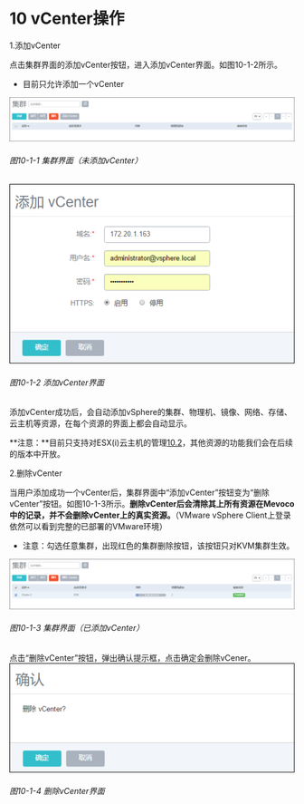 # 10 vCenter操作

1.添加vCenter

点击集群界面的添加vCenter按钮，进入添加vCenter界面。如图10-1-2所示。

* 目前只允许添加一个vCenter

![png](../images/10-1-1.png "图10-1-1未添加vCenter集群界面")

###### 图10-1-1 集群界面（未添加vCenter）


![png](../images/10-1-2.png "图10-1-2集群结构图")

###### 图10-1-2 添加vCenter界面

添加vCenter成功后，会自动添加vSphere的集群、物理机、镜像、网络、存储、云主机等资源，在每个资源的界面上都会自动显示。

**注意：**目前只支持对ESX(i)云主机的管理[10.2](/vCenter/ESX-vm.md)，其他资源的功能我们会在后续的版本中开放。

2.删除vCenter

当用户添加成功一个vCenter后，集群界面中“添加vCenter”按钮变为“删除vCenter”按钮。如图10-1-3所示。**删除vCenter后会清除其上所有资源在Mevoco中的记录，并不会删除vCenter上的真实资源。**（VMware vSphere Client上登录依然可以看到完整的已部署的VMware环境）

* 注意：勾选任意集群，出现红色的集群删除按钮，该按钮只对KVM集群生效。

![png](../images/10-1-3.png "图10-1-3 已添加vCenter集群界面")

###### 图10-1-3 集群界面（已添加vCenter）

点击“删除vCenter”按钮，弹出确认提示框，点击确定会删除vCener。
![png](../images/10-1-4.png "图10-1-4删除vCenter界面")

###### 图10-1-4 删除vCenter界面
